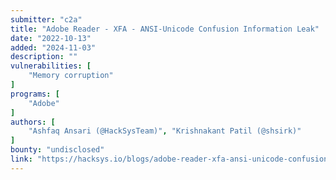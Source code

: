 ```yaml
---
submitter: "c2a"
title: "Adobe Reader - XFA - ANSI-Unicode Confusion Information Leak"
date: "2022-10-13"
added: "2024-11-03"
description: ""
vulnerabilities: [
    "Memory corruption"
]
programs: [
    "Adobe"
]
authors: [
    "Ashfaq Ansari (@HackSysTeam)", "Krishnakant Patil (@shsirk)"
]
bounty: "undisclosed"
link: "https://hacksys.io/blogs/adobe-reader-xfa-ansi-unicode-confusion-information-leak"
---
```




